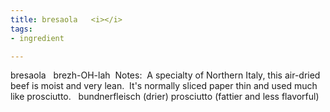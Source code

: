 ```yaml
---
title: bresaola   <i></i>
tags:
- ingredient

---
```

bresaola    brezh-OH-lah  Notes:  A specialty of Northern Italy, this air-dried beef is moist and very lean.  It's normally sliced paper thin and used much like prosciutto.   bundnerfleisch (drier) prosciutto (fattier and less flavorful)

